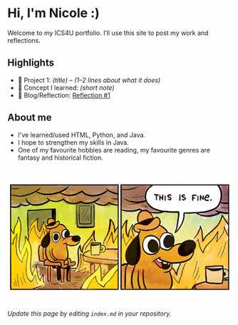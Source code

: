 # Hi, I'm Nicole :)
Welcome to my ICS4U portfolio. I’ll use this site to post my work and reflections.

## Highlights
- 🔧 Project 1: *(title)* – *(1–2 lines about what it does)*
- 🧠 Concept I learned: *(short note)*
- 📝 Blog/Reflection: [Reflection #1](./posts/first_reflection.md)

## About me
- I've learned/used HTML, Python, and Java.
- I hope to strengthen my skills in Java.
- One of my favourite hobbies are reading, my favourite genres are fantasy and historical fiction.

![dog in a house that's on fire](./assets/picture2.png)
---
*Update this page by editing `index.md` in your repository.*
